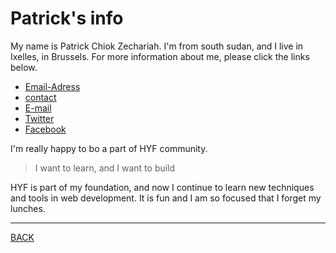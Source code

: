 # Patrick's info  

My name is Patrick Chiok Zechariah. I'm from south sudan, and I live in Ixelles, in Brussels. For more information about me, please click the links below.

- [Email-Adress](av-hergé-21/3-1050-brussels)
- [contact](+447307222428)
- [E-mail](chiokzechzrizh@gmail.com)
- [Twitter](https://twitter.com/chiokwith_replie)
- [Facebook](https://www.facebook.com/profile.php?id=100007519815651)

I'm really happy to bo a part of HYF community.   
>I want to learn, and I want to build   

HYF is part of my foundation, and now I continue to learn new techniques and tools in web development. It is fun and I am so focused that I forget my lunches.

---
[BACK](README.md#basic_branching_workflow)